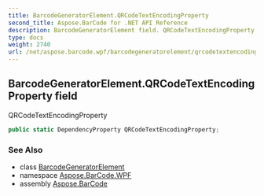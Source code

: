 ```yaml
---
title: BarcodeGeneratorElement.QRCodeTextEncodingProperty
second_title: Aspose.BarCode for .NET API Reference
description: BarcodeGeneratorElement field. QRCodeTextEncodingProperty
type: docs
weight: 2740
url: /net/aspose.barcode.wpf/barcodegeneratorelement/qrcodetextencodingproperty/
---
```

## BarcodeGeneratorElement.QRCodeTextEncodingProperty field

QRCodeTextEncodingProperty

```csharp
public static DependencyProperty QRCodeTextEncodingProperty;
```

### See Also

* class [BarcodeGeneratorElement](../)
* namespace [Aspose.BarCode.WPF](../../../aspose.barcode.wpf/)
* assembly [Aspose.BarCode](../../../)


